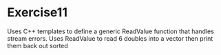# Exercise11
Uses C++ templates to define a generic ReadValue function that handles stream errors. Uses ReadValue to read 6 doubles into a vector then print them back out sorted